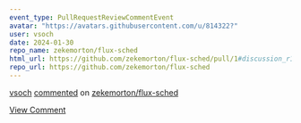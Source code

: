 ```yaml
---
event_type: PullRequestReviewCommentEvent
avatar: "https://avatars.githubusercontent.com/u/814322?"
user: vsoch
date: 2024-01-30
repo_name: zekemorton/flux-sched
html_url: https://github.com/zekemorton/flux-sched/pull/1#discussion_r1471948579
repo_url: https://github.com/zekemorton/flux-sched
---
```


<a href='https://github.com/vsoch' target='_blank'>vsoch</a> <a href='https://github.com/zekemorton/flux-sched/pull/1#discussion_r1471948579' target='_blank'>commented</a> on <a href='https://github.com/zekemorton/flux-sched' target='_blank'>zekemorton/flux-sched</a>

<a href='https://github.com/zekemorton/flux-sched/pull/1#discussion_r1471948579' target='_blank'>View Comment</a>